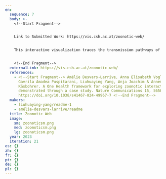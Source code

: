 ```yaml
---
en:
  sequence: 7
  body: >-
    <﻿!--Start Fragment-->


    L﻿ink to Submitted Work: https://vis.csh.ac.at/zoonotic-web/


    This interactive visualization traces the transmission pathways of zoonotic pathogens across animal hosts, vectors, and environmental reservoirs in Austria (1975-2022). By modeling observed spillover events as a dynamic network, it reveals how these microscopic agents navigate between species and environments, and makes visible these otherwise hidden relationships between life forms at different scales. This web of interactions demonstrates how microscopic and macroscopic life co-shape disease dynamics.


    <﻿!--End Fragment-->
  externalLink: https://vis.csh.ac.at/zoonotic-web/
  references:
    - <﻿!--Start Fragment--> Amélie Desvars-Larrive, Anna Elisabeth Vogl,
      Gavrila Amadea Puspitarani, Liuhuaying Yang, Anja Joachim & Annemarie
      Käsbohrer. A One Health framework for exploring zoonotic interactions
      demonstrated through a case study. Nature Communications 15, 5650 (2024).
      https://doi.org/10.1038/s41467-024-49967-7 <!--End Fragment-->
  makers:
    - liuhuaying-yang/readme-1
    - amélie-desvars-larrive/readme
  title: Zoonotic Web
  image:
    sm: zoonoticsm.png
    med: zoonoticsm.png
    lg: zoonoticsm.png
  year: 2023
  iteration: 21
es: {}
zh: {}
fr: {}
pt: {}
de: {}
pl: {}
---
```

